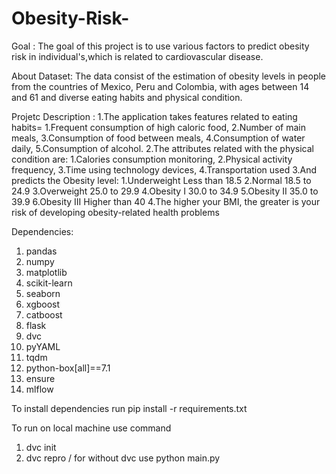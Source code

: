 # Obesity-Risk-
Goal : The goal of this project is to use various factors to predict obesity risk in individual's,which
      is related to cardiovascular disease.

About Dataset: The data consist of the estimation of obesity levels in people from the countries of Mexico, Peru and Colombia, 
               with ages between 14 and 61 and diverse eating habits and physical condition.

Projetc Description : 
   1.The application takes features related to eating habits=
         1.Frequent consumption of high caloric food, 
         2.Number of main meals,
         3.Consumption of food between meals, 
         4.Consumption of water daily,
         5.Consumption of alcohol. 
   2.The attributes related with the physical condition are: 
       1.Calories consumption monitoring, 
       2.Physical activity frequency, 
       3.Time using technology devices, 
       4.Transportation used
   3.And predicts the Obesity level:
       1.Underweight Less than 18.5
       2.Normal 18.5 to 24.9
       3.Overweight 25.0 to 29.9
       4.Obesity I 30.0 to 34.9
       5.Obesity II 35.0 to 39.9
       6.Obesity III Higher than 40
   4.The higher your BMI, the greater is your risk of developing obesity-related health problems

Dependencies:
   1. pandas
   2. numpy
   3. matplotlib
   4. scikit-learn
   5. seaborn
   6. xgboost
   7. catboost
   8. flask
   9. dvc
   10. pyYAML
   11. tqdm
   12. python-box[all]==7.1
   13. ensure
   14. mlflow

To install dependencies run
   pip install -r requirements.txt

To run on local machine use command
   1. dvc init
   2. dvc repro / for without dvc use python main.py
